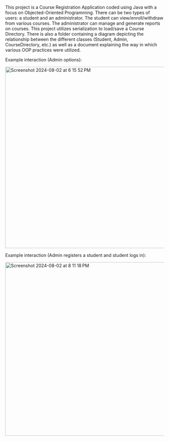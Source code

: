 This project is a Course Registration Application coded using Java with a focus on Objected-Oriented Programming. There can be two types of users: a student and an administrator. The student can view/enroll/withdraw from various courses. The administrator can manage and generate reports on courses. This project utilizes serialization to load/save a Course Directory. 
There is also a folder containing a diagram depicting the relationship between the different classes (Student, Admin, CourseDirectory, etc.) as well as a document explaining the way in which various OOP practices were utilized. 

Example interaction (Admin options):

<img width="577" alt="Screenshot 2024-08-02 at 6 15 52 PM" src="https://github.com/user-attachments/assets/c84b1423-817e-4879-9e8b-4f0f0ccae9b8">

Example interaction (Admin registers a student and student logs in):

<img width="552" alt="Screenshot 2024-08-02 at 8 11 18 PM" src="https://github.com/user-attachments/assets/b0de374d-a56b-4ef6-8023-1b1e13deab59">
